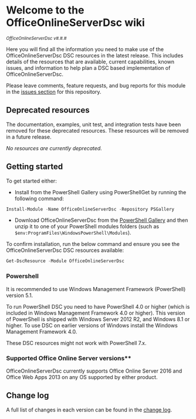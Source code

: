 # Welcome to the OfficeOnlineServerDsc wiki

<sup>*OfficeOnlineServerDsc v#.#.#*</sup>

Here you will find all the information you need to make use of the OfficeOnlineServerDsc
DSC resources in the latest release. This includes details of the resources
that are available, current capabilities, known issues, and information to
help plan a DSC based implementation of OfficeOnlineServerDsc.

Please leave comments, feature requests, and bug reports for this module in
the [issues section](https://github.com/dsccommunity/OfficeOnlineServerDsc/issues)
for this repository.

## Deprecated resources

The documentation, examples, unit test, and integration tests have been removed
for these deprecated resources. These resources will be removed
in a future release.

*No resources are currently deprecated.*

## Getting started

To get started either:

- Install from the PowerShell Gallery using PowerShellGet by running the
  following command:

```powershell
Install-Module -Name OfficeOnlineServerDsc -Repository PSGallery
```

- Download OfficeOnlineServerDsc from the [PowerShell Gallery](https://www.powershellgallery.com/packages/OfficeOnlineServerDsc)
  and then unzip it to one of your PowerShell modules folders (such as
  `$env:ProgramFiles\WindowsPowerShell\Modules`).

To confirm installation, run the below command and ensure you see the OfficeOnlineServerDsc
DSC resources available:

```powershell
Get-DscResource -Module OfficeOnlineServerDsc
```

### Powershell

It is recommended to use Windows Management Framework (PowerShell) version 5.1.

To run PowerShell DSC you need to have PowerShell 4.0 or higher (which is included
in Windows Management Framework 4.0 or higher). This version of PowerShell is
shipped with Windows Server 2012 R2, and Windows 8.1 or higher. To use DSC
on earlier versions of Windows install the Windows Management Framework 4.0.

These DSC resources might not work with PowerShell 7.x.

### Supported Office Online Server versions**

OfficeOnlineServerDsc currently supports Office Online Server 2016 and
Office Web Apps 2013 on any OS supported by either product.

## Change log

A full list of changes in each version can be found in the [change log](https://github.com/dsccommunity/SqlServerDsc/blob/main/CHANGELOG.md).
